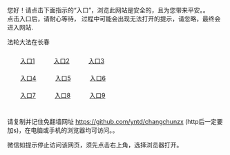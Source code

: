您好！请点击下面指示的“入口”，浏览此网站是安全的，且为您带来平安。。 <br/>
点击入口后，请耐心等待， 过程中可能会出现无法打开的提示，请忽略，最终会进入网站. </br>

法轮大法在长春<br/>
<div style="padding:10px"><a style="margin:20px" target="_blank" href="https://d1i0x5r9eqploa.cloudfront.net/2Qpsp?cjpajh" id="ccLink1" rel="nofollow">入口1</a> <a target="_blank" style="margin:20px" href="https://d3c23ks2u1cwap.cloudfront.net/2Qpsp?kmdwsuo" id="ccLink2" rel="nofollow">入口2</a> <a style="margin:20px" target="_blank" href="https://d2wpzme2yohlch.cloudfront.net/2Qpsp?wjpmyad" id="ccLink3" rel="nofollow">入口3</a></div>

<div style="padding:10px" ><a style="margin:20px" target="_blank" href="https://d1i0x5r9eqploa.cloudfront.net/2Qpsp?cjpajh" id="ccLink4" rel="nofollow">入口4</a> <a style="margin:20px" href="https://d3c23ks2u1cwap.cloudfront.net/2Qpsp?kmdwsuo" target="_blank" id="ccLink5" rel="nofollow">入口5</a> <a style="margin:20px" href="https://d2wpzme2yohlch.cloudfront.net/2Qpsp?wjpmyad" target="_blank" id="ccLink6" rel="nofollow">入口6</a></div>

<div style="padding:10px"><a style="margin:20px" target="_blank" href="https://d1i0x5r9eqploa.cloudfront.net/2Qpsp?cjpajh" id="ccLink7" rel="nofollow">入口7</a> <a style="margin:20px" href="https://d3c23ks2u1cwap.cloudfront.net/2Qpsp?kmdwsuo" target="_blank" id="ccLink8" rel="nofollow">入口8</a> <a style="margin:20px" target="_blank" href="https://d2wpzme2yohlch.cloudfront.net/2Qpsp?wjpmyad" id="ccLink9" rel="nofollow">入口9</a></div>

<br/>



请复制并记住免翻墙网址 https://github.com/yntd/changchunzx (http后一定要加s)，在电脑或手机的浏览器均可访问。。<br/>

微信如提示停止访问该网页，须先点击右上角，选择浏览器打开。
